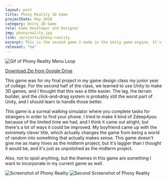 ```yaml
---
layout: post
title: Phony Reality 3D Game
projectDate: May 2018
category: Unity 3D Game
role: Game Developer and Designer
img: phonyreality.jpg
link: /projects/phony-reality
excerpt: This is the second game I made in the Unity game engine. It's a 3D walking simulator with simple fetch quests. The goal of the game is to find your smartphone in a strange surreal world. It was fascinating to learn more C# for this project and how object-oriented programming works in a game with 3D assets.
relevant: "no"
---
```


<img src="https://lizlorena.com/img/phonyrealitymenuyoyod.gif" alt="Gif of Phony Reality Menu Loop" class="img-fluid"/>

<p class="caption"><a href="https://github.com/lizberberena/games" target="_blank">Download Zip from Google Drive</a></p>

<p>This game was for my final project in my game design class my junior year of college. For the second half of the class, we learned to use Unity to make 3D games, and I thought that this was a little easier. The lag, the terrain builder, and the click-and-drag system is probably still the worst part of Unity, and I should learn to handle those better. </p>

<p>This game is a surreal walking simulator where you complete tasks for strangers in order to find your phone. I tried to make it kind of 2deep4you because of the limited time we had, and I think it came out alright, but there's a lot of ways it could be improved. My boyfriend came up with the extremely clever title, which actually changes the game from being a world of random into something that actually makes sense. This game doesn't give me as many hives as the midterm project, but it's laggier than I thought it would be, and it's just as unpolished as the midterm project.</p>

<p>Also, not to spoil anything, but the themes in this game are something I want to incorporate in my current game as well.</p>

<img src="https://lizlorena.com/img/PhonyReality2.png" alt="Screenshot of Phony Reality" class="img-fluid"/>
<img src="https://lizlorena.com/img/PhonyReality3.png" alt="Second Screenshot of Phony Reality" class="img-fluid"/>

